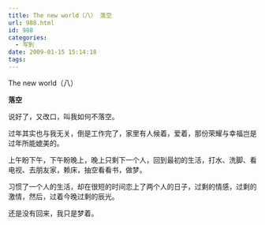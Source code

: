 ```yaml
---
title: The new world（八） 落空
url: 988.html
id: 988
categories:
  - 写到
date: 2009-01-15 15:14:18
tags:
---
```


The new world（八）  
  

**落空**

  
说好了，又改口，叫我如何不落空。  
  
过年其实也与我无关，倒是工作完了，家里有人候着，爱着，那份荣耀与幸福岂是过年所能媲美的。  
  
上午盼下午，下午盼晚上，晚上只剩下一个人，回到最初的生活，打水、洗脚、看电视、去朋友家，赖床，抽空看看书，做梦。  
  
习惯了一个人的生活，却在很短的时间恋上了两个人的日子，过剩的情感，过剩的激情，然后，过着今晚过剩的辰光。  
  
还是没有回来，我只是梦着。